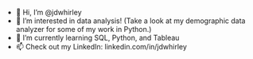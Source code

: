 - 👋 Hi, I’m @jdwhirley
- 👀 I’m interested in data analysis! (Take a look at my demographic data analyzer for some of my work in Python.)
- 🌱 I’m currently learning SQL, Python, and Tableau
- 📫 Check out my LinkedIn: linkedin.com/in/jdwhirley 

<!---
jdwhirley/jdwhirley is a ✨ special ✨ repository because its `README.md` (this file) appears on your GitHub profile.
You can click the Preview link to take a look at your changes.
--->
